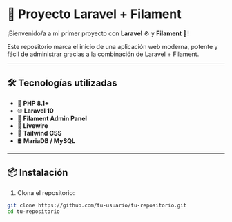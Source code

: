 # 🚀 Proyecto Laravel + Filament

¡Bienvenido/a a mi primer proyecto con **Laravel** ⚙️ y **Filament** 🧩!

Este repositorio marca el inicio de una aplicación web moderna, potente y fácil de administrar gracias a la combinación de Laravel + Filament.

---

## 🛠️ Tecnologías utilizadas

- 🐘 **PHP 8.1+**
- 🌐 **Laravel 10**
- 💫 **Filament Admin Panel**
- 🧪 **Livewire**
- 🎨 **Tailwind CSS**
- 🛢️ **MariaDB / MySQL**

---

## 📦 Instalación

1. Clona el repositorio:

```bash
git clone https://github.com/tu-usuario/tu-repositorio.git
cd tu-repositorio
